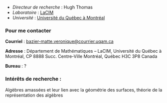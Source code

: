 * _Directeur de recherche_ : Hugh Thomas
* _Laboratoire_ : [LaCIM](http://lacim.uqam.ca/)
* _Université_ : [Université du Québec à Montréal](https://etudier.uqam.ca/)

### Pour me contacter

**Courriel** : bazier-matte.veronique@courrier.uqam.ca

**Adresse** : Département de Mathématiques – LaCIM, Université du Québec à Montréal, CP 8888 Succ. Centre-Ville Montréal, Québec H3C 3P8 Canada

**Bureau** : ?


### Intérêts de recherche :

Algèbres amassées et leur lien avec la géométrie des surfaces, théorie de la représentation des algèbres
